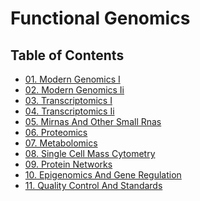 # Functional Genomics

## Table of Contents

<!-- toc -->
* [01. Modern Genomics I](01_modern_genomics_i.md)
* [02. Modern Genomics Ii](02_modern_genomics_ii.md)
* [03. Transcriptomics I](03_transcriptomics_i.md)
* [04. Transcriptomics Ii](04_transcriptomics_ii.md)
* [05. Mirnas And Other Small Rnas](05_mirnas_and_other_small_rnas.md)
* [06. Proteomics](06_proteomics.md)
* [07. Metabolomics](07_metabolomics.md)
* [08. Single Cell Mass Cytometry](08_single_cell_mass_cytometry.md)
* [09. Protein Networks](09_protein_networks.md)
* [10. Epigenomics And Gene Regulation](10_epigenomics_and_gene_regulation.md)
* [11. Quality Control And Standards](11_quality_control_and_standards.md)
<!-- toc -->
